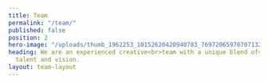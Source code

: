 ```yaml
---
title: Team
permalink: "/team/"
published: false
position: 2
hero-image: "/uploads/thumb_1962253_10152620420940783_7697206597070713261_o_1024.jpg"
heading: We are an experienced creative<br>team with a unique blend of<br>passion,
  talent and vision.
layout: team-layout
---
```


